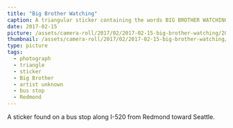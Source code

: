 ```yaml
---
title: "Big Brother Watching"
caption: A triangular sticker containing the words BIG BROTHER WATCHING around an eye. In small print one side of the triangle has the words Darth Barko 972016.
date: 2017-02-15
picture: /assets/camera-roll/2017/02/2017-02-15-big-brother-watching/20170215_033922620_iOS.jpg
thumbnail: /assets/camera-roll/2017/02/2017-02-15-big-brother-watching/20170215_033922620_iOS-thumbnail.jpg
type: picture
tags:
  - photograph
  - triangle
  - sticker
  - Big Brother
  - artist unknown
  - bus stop
  - Redmond
---
```


A sticker found on a bus stop along I-520 from Redmond toward Seattle.